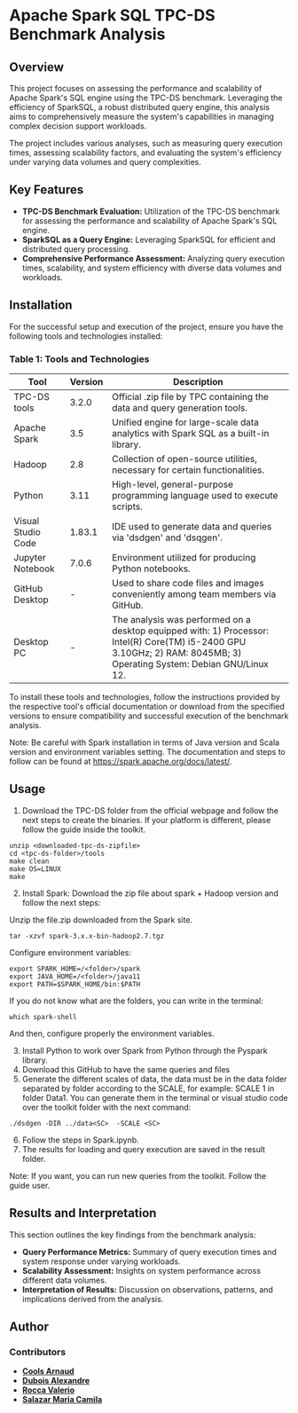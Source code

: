 # Apache Spark SQL TPC-DS Benchmark Analysis

## Overview

This project focuses on assessing the performance and scalability of Apache Spark's SQL engine using the TPC-DS benchmark. Leveraging the efficiency of SparkSQL, a robust distributed query engine, this analysis aims to comprehensively measure the system's capabilities in managing complex decision support workloads. 

The project includes various analyses, such as measuring query execution times, assessing scalability factors, and evaluating the system's efficiency under varying data volumes and query complexities.

## Key Features

- **TPC-DS Benchmark Evaluation:** Utilization of the TPC-DS benchmark for assessing the performance and scalability of Apache Spark's SQL engine.
- **SparkSQL as a Query Engine:** Leveraging SparkSQL for efficient and distributed query processing.
- **Comprehensive Performance Assessment:** Analyzing query execution times, scalability, and system efficiency with diverse data volumes and workloads.

## Installation

For the successful setup and execution of the project, ensure you have the following tools and technologies installed:

### Table 1: Tools and Technologies

| Tool                | Version | Description                                                                                           |
|---------------------|---------|-------------------------------------------------------------------------------------------------------|
| TPC-DS tools        | 3.2.0   | Official .zip file by TPC containing the data and query generation tools.                             |
| Apache Spark        | 3.5     | Unified engine for large-scale data analytics with Spark SQL as a built-in library.                   |
| Hadoop              | 2.8     | Collection of open-source utilities, necessary for certain functionalities.                           |
| Python              | 3.11    | High-level, general-purpose programming language used to execute scripts.                             |
| Visual Studio Code  | 1.83.1  | IDE used to generate data and queries via 'dsdgen' and 'dsqgen'.                                      |
| Jupyter Notebook    | 7.0.6   | Environment utilized for producing Python notebooks.                                                  |
| GitHub Desktop      | -       | Used to share code files and images conveniently among team members via GitHub.                        
| Desktop PC          | -       | The analysis was performed on a desktop equipped with: 1) Processor: Intel(R) Core(TM) i5-2400 GPU 3.10GHz; 2) RAM: 8045MB; 3) Operating System: Debian GNU/Linux 12. |

To install these tools and technologies, follow the instructions provided by the respective tool's official documentation or download from the specified versions to ensure compatibility and successful execution of the benchmark analysis.

Note: Be careful with Spark installation in terms of Java version and Scala version and environment variables setting. The documentation and steps to follow can be found at https://spark.apache.org/docs/latest/.

## Usage

1. Download the TPC-DS folder from the official webpage and follow the next steps to create the binaries. If your platform is different, please follow the guide inside the toolkit.

```
unzip <downloaded-tpc-ds-zipfile>
cd <tpc-ds-folder>/tools
make clean
make OS=LINUX
make
```
2. Install Spark: Download the zip file about spark + Hadoop version and follow the next steps:

Unzip the file.zip downloaded from the Spark site.

```
tar -xzvf spark-3.x.x-bin-hadoop2.7.tgz
```

Configure environment variables:

```
export SPARK_HOME=/<folder>/spark
export JAVA_HOME=/<folder>/java11
export PATH=$SPARK_HOME/bin:$PATH
```

If you do not know what are the folders, you can write in the terminal:

```
which spark-shell
```
And then, configure properly the environment variables.

3. Install Python to work over Spark from Python through the Pyspark library.
4. Download this GitHub to have the same queries and files
5. Generate the different scales of data, the data must be in the data folder separated by folder according to the SCALE, for example: SCALE 1 in folder Data1. You can generate them in the terminal or visual studio code over the toolkit folder with the next command:

```
./dsdgen -DIR ../data<SC>  -SCALE <SC>
```
6. Follow the steps in Spark.ipynb.
7. The results for loading and query execution are saved in the result folder.

Note: If you want, you can run new queries from the toolkit. Follow the guide user. 

## Results and Interpretation

This section outlines the key findings from the benchmark analysis:
- **Query Performance Metrics:** Summary of query execution times and system response under varying workloads.
- **Scalability Assessment:** Insights on system performance across different data volumes.
- **Interpretation of Results:** Discussion on observations, patterns, and implications derived from the analysis.

## Author

### Contributors

- **[Cools Arnaud](https://github.com/Arcools-ulb)**
- **[Dubois Alexandre](https://github.com/aedubois)**
- **[Rocca Valerio](https://github.com/ValerioRocca)**
- **[Salazar Maria Camila](https://github.com/mariacsalazar)**
